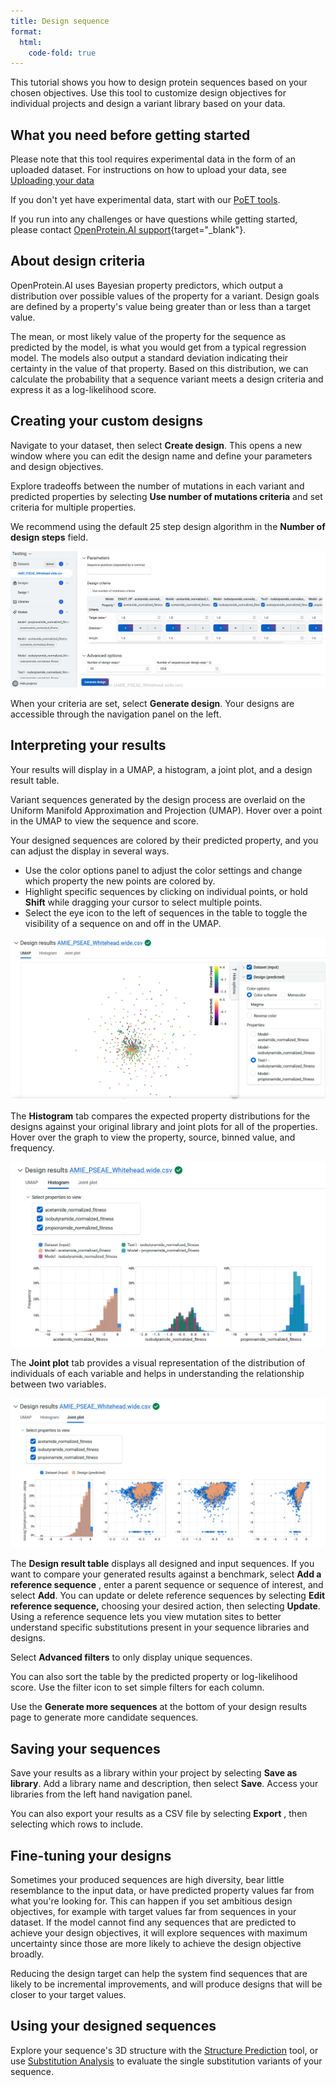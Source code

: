 ```yaml
---
title: Design sequence
format:
  html:
    code-fold: true
---
```


This tutorial shows you how to design protein sequences based on your chosen objectives. Use this tool to customize design objectives for individual projects and design a variant library based on your data.

## What you need before getting started

Please note that this tool requires experimental data in the form of an uploaded dataset. For instructions on how to upload your data, see [Uploading your data](../uploading-your-data.md)

If you don't yet have experimental data, start with our [PoET tools](../../poet/index.md).

If you run into any challenges or have questions while getting started, please contact [OpenProtein.AI support](https://www.openprotein.ai/contact){target="_blank"}.

## About design criteria

OpenProtein.AI uses Bayesian property predictors, which output a distribution over possible values of the property for a variant. Design goals are defined by a property's value being greater than or less than a target value.

The mean, or most likely value of the property for the sequence as predicted by the model, is what you would get from a typical regression model. The models also output a standard deviation indicating their certainty in the value of that property. Based on this distribution, we can calculate the probability that a sequence variant meets a design criteria and express it as a log-likelihood score.

## Creating your custom designs

Navigate to your dataset, then select **Create design**. This opens a new window where you can edit the design name and define your parameters and design objectives.

Explore tradeoffs between the number of mutations in each variant and predicted properties by selecting **Use number of mutations criteria** and set criteria for multiple properties.

We recommend using the default 25 step design algorithm in the **Number of design steps** field.

![](./img/design/design-criteria.png)

When your criteria are set, select **Generate design**. Your designs are accessible through the navigation panel on the left.

## Interpreting your results

Your results will display in a UMAP, a histogram, a joint plot, and a design result table.

Variant sequences generated by the design process are overlaid on the Uniform Manifold Approximation and Projection (UMAP). Hover over a point in the UMAP to view the sequence and score.

Your designed sequences are colored by their predicted property, and you can adjust the display in several ways.

- Use the color options panel to adjust the color settings and change which property the new points are colored by.
- Highlight specific sequences by clicking on individual points, or hold **Shift** while dragging your cursor to select multiple points.
- Select the eye icon to the left of sequences in the table to toggle the visibility of a sequence on and off in the UMAP.

![](./img/design/design-UMAP.png)

The **Histogram** tab compares the expected property distributions for the designs against your original library and joint plots for all of the properties. Hover over the graph to view the property, source, binned value, and frequency.

![](./img/design/design-histogram.png)

The **Joint plot** tab provides a visual representation of the distribution of individuals of each variable and helps in understanding the relationship between two variables.

![](./img/design/design-joint-plot.png)


The **Design result table** displays all designed and input sequences. If you want to compare your generated results against a benchmark, select **Add a reference sequence** , enter a parent sequence or sequence of interest, and select **Add**. You can update or delete reference sequences by selecting **Edit reference sequence,** choosing your desired action, then selecting **Update**. Using a reference sequence lets you view mutation sites to better understand specific substitutions present in your sequence libraries and designs.

Select **Advanced filters** to only display unique sequences.

You can also sort the table by the predicted property or log-likelihood score. Use the filter icon to set simple filters for each column.

Use the **Generate more sequences** at the bottom of your design results page to generate more candidate sequences.

## Saving your sequences

Save your results as a library within your project by selecting **Save as library**. Add a library name and description, then select **Save**. Access your libraries from the left hand navigation panel.

You can also export your results as a CSV file by selecting **Export** , then selecting which rows to include.

## Fine-tuning your designs

Sometimes your produced sequences are high diversity, bear little resemblance to the input data, or have predicted property values far from what you're looking for. This can happen if you set ambitious design objectives, for example with target values far from sequences in your dataset. If the model cannot find any sequences that are predicted to achieve your design objectives, it will explore sequences with maximum uncertainty since those are more likely to achieve the design objective broadly.

Reducing the design target can help the system find sequences that are likely to be incremental improvements, and will produce designs that will be closer to your target values.

## Using your designed sequences

Explore your sequence's 3D structure with the [Structure Prediction](../../structure-prediction/using-structure-prediction.md) tool, or use [Substitution Analysis](./sub-analysis.md) to evaluate the single substitution variants of your sequence.